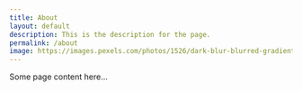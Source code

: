 ```yaml
---
title: About
layout: default
description: This is the description for the page.
permalink: /about
image: https://images.pexels.com/photos/1526/dark-blur-blurred-gradient.jpg?auto=compress&cs=tinysrgb&h=650&w=940
---
```


Some page content here...

